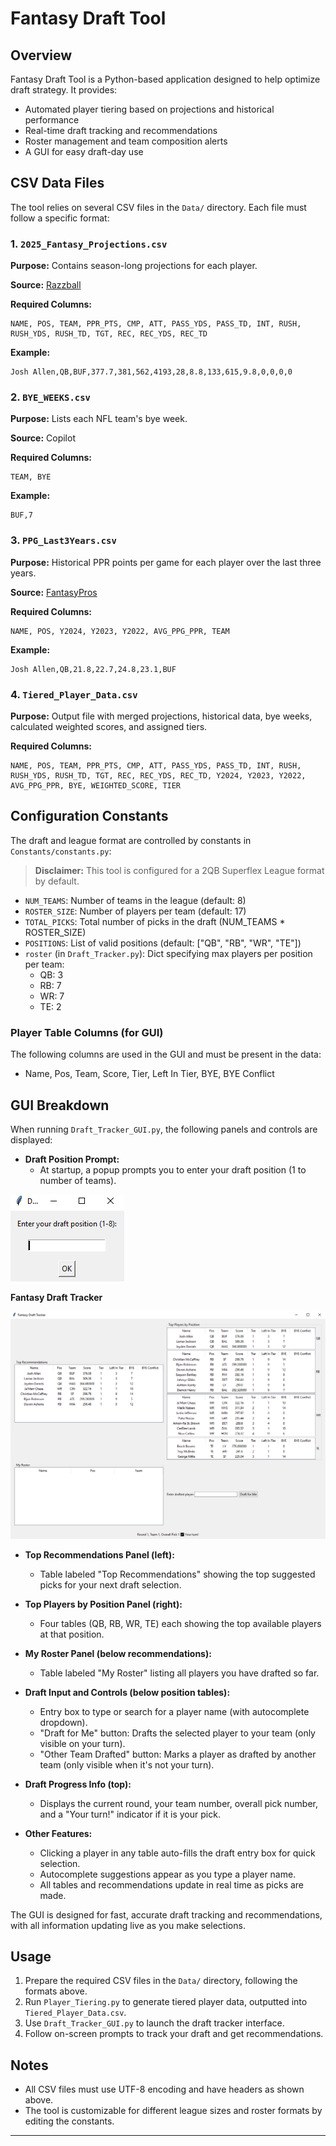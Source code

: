 # Fantasy Draft Tool

## Overview

Fantasy Draft Tool is a Python-based application designed to help optimize draft strategy. It provides:
- Automated player tiering based on projections and historical performance
- Real-time draft tracking and recommendations
- Roster management and team composition alerts
- A GUI for easy draft-day use

## CSV Data Files

The tool relies on several CSV files in the `Data/` directory. Each file must follow a specific format:

### 1. `2025_Fantasy_Projections.csv`
**Purpose:** Contains season-long projections for each player.

**Source:** [Razzball](https://football.razzball.com/projections/#google_vignette)

**Required Columns:**
```
NAME, POS, TEAM, PPR_PTS, CMP, ATT, PASS_YDS, PASS_TD, INT, RUSH, RUSH_YDS, RUSH_TD, TGT, REC, REC_YDS, REC_TD
```
**Example:**
```
Josh Allen,QB,BUF,377.7,381,562,4193,28,8.8,133,615,9.8,0,0,0,0
```

### 2. `BYE_WEEKS.csv`
**Purpose:** Lists each NFL team's bye week.

**Source:** Copilot

**Required Columns:**
```
TEAM, BYE
```
**Example:**
```
BUF,7
```

### 3. `PPG_Last3Years.csv`
**Purpose:** Historical PPR points per game for each player over the last three years.

**Source:** [FantasyPros](https://www.fantasypros.com/nfl/reports/leaders/ppr.php?year=2024) 

**Required Columns:**
```
NAME, POS, Y2024, Y2023, Y2022, AVG_PPG_PPR, TEAM
```
**Example:**
```
Josh Allen,QB,21.8,22.7,24.8,23.1,BUF
```

### 4. `Tiered_Player_Data.csv`
**Purpose:** Output file with merged projections, historical data, bye weeks, calculated weighted scores, and assigned tiers.

**Required Columns:**
```
NAME, POS, TEAM, PPR_PTS, CMP, ATT, PASS_YDS, PASS_TD, INT, RUSH, RUSH_YDS, RUSH_TD, TGT, REC, REC_YDS, REC_TD, Y2024, Y2023, Y2022, AVG_PPG_PPR, BYE, WEIGHTED_SCORE, TIER
```

## Configuration Constants

The draft and league format are controlled by constants in `Constants/constants.py`:

> **Disclaimer:** This tool is configured for a 2QB Superflex League format by default.

- `NUM_TEAMS`: Number of teams in the league (default: 8)
- `ROSTER_SIZE`: Number of players per team (default: 17)
- `TOTAL_PICKS`: Total number of picks in the draft (NUM_TEAMS * ROSTER_SIZE)
- `POSITIONS`: List of valid positions (default: ["QB", "RB", "WR", "TE"])
- `roster` (in `Draft_Tracker.py`): Dict specifying max players per position per team:
	- QB: 3
	- RB: 7
	- WR: 7
	- TE: 2

### Player Table Columns (for GUI)
The following columns are used in the GUI and must be present in the data:
- Name, Pos, Team, Score, Tier, Left In Tier, BYE, BYE Conflict

## GUI Breakdown

When running `Draft_Tracker_GUI.py`, the following panels and controls are displayed:


- **Draft Position Prompt:**
	- At startup, a popup prompts you to enter your draft position (1 to number of teams).

![Draft Position Prompt](Images/Draft_Position_Prompt.png)

**Fantasy Draft Tracker**

![Fantasy Draft Tracker](Images/Fantasy_Draft_Tracker.png)

- **Top Recommendations Panel (left):**
	- Table labeled "Top Recommendations" showing the top suggested picks for your next draft selection.

- **Top Players by Position Panel (right):**
	- Four tables (QB, RB, WR, TE) each showing the top available players at that position.

- **My Roster Panel (below recommendations):**
	- Table labeled "My Roster" listing all players you have drafted so far.

- **Draft Input and Controls (below position tables):**
	- Entry box to type or search for a player name (with autocomplete dropdown).
	- "Draft for Me" button: Drafts the selected player to your team (only visible on your turn).
	- "Other Team Drafted" button: Marks a player as drafted by another team (only visible when it's not your turn).

- **Draft Progress Info (top):**
	- Displays the current round, your team number, overall pick number, and a "Your turn!" indicator if it is your pick.

- **Other Features:**
	- Clicking a player in any table auto-fills the draft entry box for quick selection.
	- Autocomplete suggestions appear as you type a player name.
	- All tables and recommendations update in real time as picks are made.

The GUI is designed for fast, accurate draft tracking and recommendations, with all information updating live as you make selections.

## Usage

1. Prepare the required CSV files in the `Data/` directory, following the formats above.
2. Run `Player_Tiering.py` to generate tiered player data, outputted into `Tiered_Player_Data.csv`.
3. Use `Draft_Tracker_GUI.py` to launch the draft tracker interface.
4. Follow on-screen prompts to track your draft and get recommendations.

## Notes
- All CSV files must use UTF-8 encoding and have headers as shown above.
- The tool is customizable for different league sizes and roster formats by editing the constants.

---
